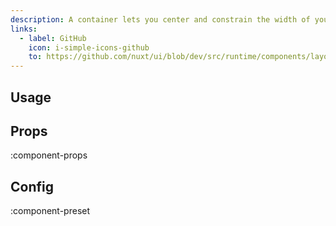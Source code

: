 ```yaml
---
description: A container lets you center and constrain the width of your content.
links:
  - label: GitHub
    icon: i-simple-icons-github
    to: https://github.com/nuxt/ui/blob/dev/src/runtime/components/layout/Container.vue
---
```


## Usage

## Props

:component-props

## Config

:component-preset
